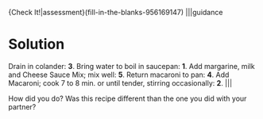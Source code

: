 {Check It!|assessment}(fill-in-the-blanks-956169147)
|||guidance
# Solution
Drain in colander: **3**.
Bring water to boil in saucepan: **1**.
Add margarine, milk and Cheese Sauce Mix; mix well: **5**.
Return macaroni to pan: **4**.
Add Macaroni; cook 7 to 8 min. or until tender, stirring occasionally: **2**.
|||





How did you do?  Was this recipe different than the one you did with your partner? 